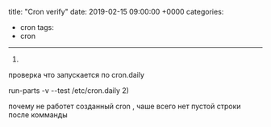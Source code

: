 title: "Cron verify"
date: 2019-02-15 09:00:00 +0000
categories:
  - cron
tags:
  - cron
---
1)

проверка что запускается по  cron.daily

run-parts -v --test /etc/cron.daily
2)

почему не работет созданный cron ,  чаше всего нет пустой строки после комманды
